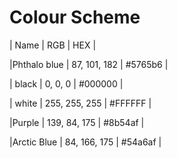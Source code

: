 # Colour Scheme 

| Name     | RGB            | HEX       | 

|Phthalo blue | 87, 101, 182 | #5765b6    | 


| black    | 0, 0, 0        | #000000 | 

| white    | 255, 255, 255  | #FFFFFF |

|Purple    | 139, 84, 175 | #8b54af    |

|Arctic Blue | 84, 166, 175 | #54a6af |